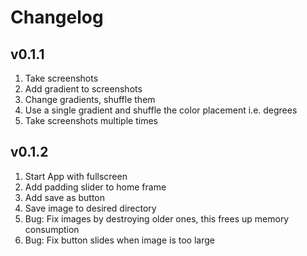 # Changelog

## v0.1.1

1. Take screenshots
2. Add gradient to screenshots
3. Change gradients, shuffle them
4. Use a single gradient and shuffle the color placement i.e. degrees
5. Take screenshots multiple times

## v0.1.2

1. Start App with fullscreen
2. Add padding slider to home frame
3. Add save as button
4. Save image to desired directory
5. Bug: Fix images by destroying older ones, this frees up memory consumption
6. Bug: Fix button slides when image is too large
